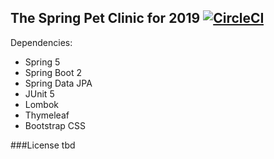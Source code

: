## The Spring Pet Clinic for 2019 [![CircleCI](https://circleci.com/gh/jesfre/petclinic2019.svg?style=svg)](https://circleci.com/gh/jesfre/petclinic2019)

Dependencies:
- Spring 5
- Spring Boot 2
- Spring Data JPA
- JUnit 5
- Lombok
- Thymeleaf
- Bootstrap CSS

###License
tbd
